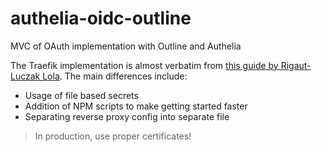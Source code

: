 # authelia-oidc-outline
MVC of OAuth implementation with Outline and Authelia

The Traefik implementation is almost verbatim from [this guide by Rigaut-Luczak Lola](https://medium.com/@Lola_Dam/guide-for-installing-outline-with-authelia-as-an-openid-provider-129a141f6090). The main differences include:

* Usage of file based secrets
* Addition of NPM scripts to make getting started faster
* Separating reverse proxy config into separate file

> In production, use proper certificates!